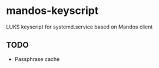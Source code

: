 # mandos-keyscript
LUKS keyscript for systemd.service based on Mandos client

## TODO
- Passphrase cache
